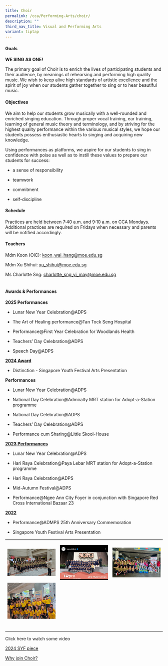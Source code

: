 ```yaml
---
title: Choir
permalink: /cca/Performing-Arts/choir/
description: ""
third_nav_title: Visual and Performing Arts
variant: tiptap
---
```

<h4>Goals</h4>
<p><strong>WE SING AS ONE!</strong>
</p>
<p>The primary goal of Choir is to enrich the lives of participating students
and their audience, by meanings of rehearsing and performing high quality
music. We wish to keep alive high standards of artistic excellence and
the spirit of joy when our students gather together to sing or to hear
beautiful music.</p>
<p></p>
<h4>Objectives</h4>
<p>We aim to help our students grow musically with a well-rounded and enriched
singing education. Through proper vocal training, ear training, learning
of general music theory and terminology, and by striving for the highest
quality performance within the various musical styles, we hope our students
possess enthusiastic hearts to singing and acquiring new knowledge.</p>
<p>Using performances as platforms, we aspire for our students to sing in
confidence with poise as well as to instill these values to prepare our
students for success:</p>
<ul data-tight="true" class="tight">
<li>
<p>a sense of responsibility</p>
</li>
<li>
<p>teamwork</p>
</li>
<li>
<p>commitment</p>
</li>
<li>
<p>self-discipline</p>
</li>
</ul>
<p></p>
<h4>Schedule</h4>
<p>Practices are held between 7:40 a.m. and 9:10 a.m. on CCA Mondays. Additional
practices are required on Fridays when necessary and parents will be notified
accordingly.</p>
<p></p>
<h4>Teachers</h4>
<p>Mdm Koon (OIC):&nbsp;<a href="mailto:koon_wai_hang@moe.edu.sg" rel="noopener noreferrer nofollow" target="_blank"><u>koon_wai_hang@moe.edu.sg</u></a>
</p>
<p>Mdm Xu Shihui:&nbsp;<a href="mailto:koon_wai_hang@moe.edu.sg" rel="noopener noreferrer nofollow" target="_blank"><u>xu_shihui@moe.edu.sg</u></a>
</p>
<p>Ms Charlotte Sng:&nbsp;<a href="mailto:koon_wai_hang@moe.edu.sg" rel="noopener noreferrer nofollow" target="_blank"><u>charlotte_sng_yi_may@moe.edu.sg</u></a>
</p>
<h4><br>Awards &amp; Performances</h4>
<p><strong>2025 Performances</strong>
</p>
<ul data-tight="true" class="tight">
<li>
<p>Lunar New Year Celebration@ADPS</p>
</li>
<li>
<p>The Art of Healing performance@Tan Tock Seng Hospital</p>
</li>
<li>
<p>Performance@First Year Celebration for Woodlands Health</p>
</li>
<li>
<p>Teachers’ Day Celebration@ADPS</p>
</li>
<li>
<p>Speech Day@ADPS</p>
</li>
</ul>
<p></p>
<p><strong><u>2024 Award</u></strong>
</p>
<ul data-tight="true" class="tight">
<li>
<p>Distinction - Singapore Youth Festival Arts Presentation</p>
</li>
</ul>
<p><strong>Performances</strong>
</p>
<ul data-tight="true" class="tight">
<li>
<p>Lunar New Year Celebration@ADPS</p>
</li>
<li>
<p>National Day Celebration@Admiralty MRT station for Adopt-a-Station programme</p>
</li>
<li>
<p>National Day Celebration@ADPS</p>
</li>
<li>
<p>Teachers’ Day Celebration@ADPS</p>
</li>
<li>
<p>Performance cum Sharing@Little Skool-House</p>
</li>
</ul>
<p><strong><u>2023 Performances</u></strong>
</p>
<ul data-tight="true" class="tight">
<li>
<p>Lunar New Year Celebration@ADPS</p>
</li>
<li>
<p>Hari Raya Celebration@Paya Lebar MRT station for Adopt-a-Station programme</p>
</li>
<li>
<p>Hari Raya Celebration@ADPS</p>
</li>
<li>
<p>Mid-Autumn Festival@ADPS</p>
</li>
<li>
<p>Performance@Ngee Ann City Foyer in conjunction with Singapore Red Cross
International Bazaar 23</p>
</li>
</ul>
<p><strong><u>2022</u></strong>
</p>
<ul data-tight="true" class="tight">
<li>
<p>Performance@ADMPS 25th Anniversary Commemoration</p>
</li>
<li>
<p>Singapore Youth Festival Arts Presentation</p>
</li>
</ul>
<table style="minWidth: 75px">
<colgroup>
<col>
<col>
<col>
</colgroup>
<tbody>
<tr>
<th rowspan="1" colspan="1">
<p></p>
<div class="isomer-image-wrapper">
<img style="width: 100%" height="auto" width="100%" alt="" src="/images/CCA/Choir/20250416_132629.jpg">
</div>
</th>
<th rowspan="1" colspan="1">
<p></p>
<div class="isomer-image-wrapper">
<img style="width: 100%" height="auto" width="100%" alt="" src="/images/CCA/Choir/IMG_20240423_WA0001.jpg">
</div>
</th>
<th rowspan="1" colspan="1">
<p></p>
<div class="isomer-image-wrapper">
<img style="width: 100%" height="auto" width="100%" alt="" src="/images/CCA/Choir/IMG_20240730_WA0002.jpg">
</div>
</th>
</tr>
<tr>
<td rowspan="1" colspan="1">
<div class="isomer-image-wrapper">
<img style="width: 100%" height="auto" width="100%" alt="" src="/images/CCA/Choir/IMG_20250802_WA0009.jpg">
</div>
<p></p>
</td>
<td rowspan="1" colspan="1">
<p></p>
</td>
<td rowspan="1" colspan="1">
<p></p>
</td>
</tr>
<tr>
<td rowspan="1" colspan="1">
<p></p>
</td>
<td rowspan="1" colspan="1">
<p></p>
</td>
<td rowspan="1" colspan="1">
<p></p>
</td>
</tr>
</tbody>
</table>
<p>Click here to watch some video</p>
<p><a href="https://drive.google.com/file/d/14CTrwKj4RqdeZio73_2PTFJ5jaMLw2Lf/view?usp=sharing" rel="noopener nofollow" target="_blank">2024 SYF piece</a>
</p>
<p><a href="https://drive.google.com/file/d/1YVL9icSzE9OcYN7osh6rhcRVGAuwz_SM/view?usp=sharing" rel="noopener nofollow" target="_blank">Why join Choir?</a>
</p>
<p></p>